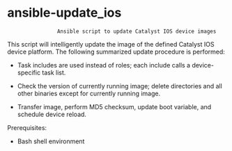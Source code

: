 # ansible-update_ios
                    Ansible script to update Catalyst IOS device images

This script will intelligently update the image of the defined Catalyst IOS device platform. The following summarized update procedure is performed:

-   Task includes are used instead of roles; each include calls a device-specific task list.

-   Check the version of currently running image; delete directories and all other binaries except for currently running image.

-   Transfer image, perform MD5 checksum, update boot variable, and schedule device reload.

Prerequisites:

-   Bash shell environment
